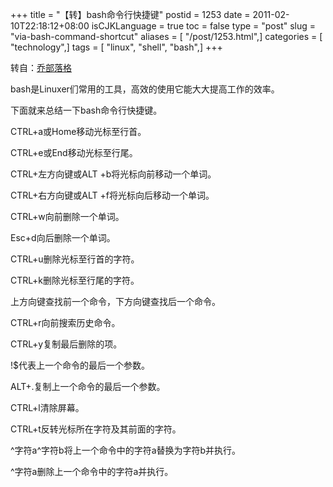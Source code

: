 +++
title = "【转】bash命令行快捷键"
postid = 1253
date = 2011-02-10T22:18:12+08:00
isCJKLanguage = true
toc = false
type = "post"
slug = "via-bash-command-shortcut"
aliases = [ "/post/1253.html",]
categories = [ "technology",]
tags = [ "linux", "shell", "bash",]
+++


转自：[乔部落格](http://joe.is-programmer.com/posts/17465.html)

bash是Linuxer们常用的工具，高效的使用它能大大提高工作的效率。

下面就来总结一下bash命令行快捷键。

CTRL+a或Home移动光标至行首。

CTRL+e或End移动光标至行尾。

CTRL+左方向键或ALT +b将光标向前移动一个单词。

CTRL+右方向键或ALT +f将光标向后移动一个单词。

CTRL+w向前删除一个单词。

Esc+d向后删除一个单词。

CTRL+u删除光标至行首的字符。

CTRL+k删除光标至行尾的字符。

上方向键查找前一个命令，下方向键查找后一个命令。

CTRL+r向前搜索历史命令。

CTRL+y复制最后删除的项。

!\$代表上一个命令的最后一个参数。

ALT+.复制上一个命令的最后一个参数。

CTRL+l清除屏幕。

CTRL+t反转光标所在字符及其前面的字符。

\^字符a\^字符b将上一个命令中的字符a替换为字符b并执行。

\^字符a删除上一个命令中的字符a并执行。

